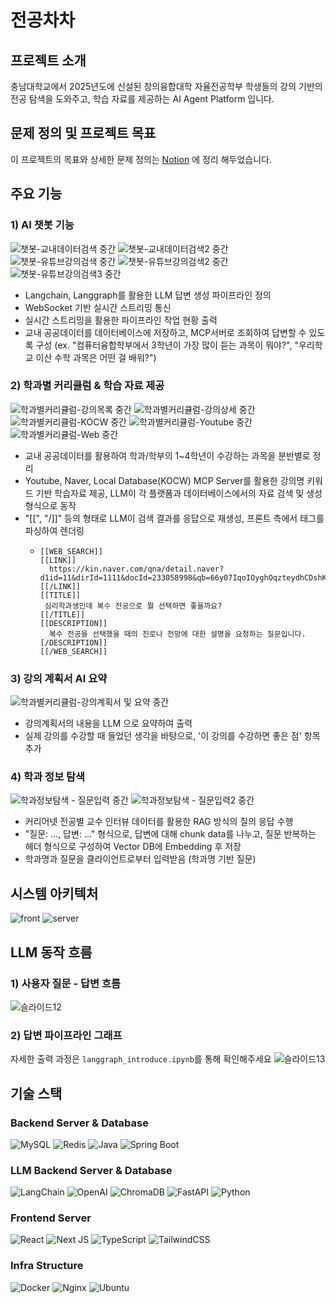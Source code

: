 # 전공차차

## 프로젝트 소개

충남대학교에서 2025년도에 신설된 창의융합대학 자율전공학부 학생들의 강의 기반의 전공 탐색을 도와주고, 학습 자료를 제공하는 AI Agent Platform 입니다.

## 문제 정의 및 프로젝트 목표

이 프로젝트의 목표와 상세한 문제 정의는 [Notion](https://zircon-locust-4fc.notion.site/277094faf755805e996dee8bfe90378d?source=copy_link) 에 정리 해두었습니다.

## 주요 기능

### 1) AI 챗봇 기능
![챗봇-교내데이터검색 중간](https://github.com/user-attachments/assets/7e3fcf2d-cb4d-402a-9237-96b2dedf499a) ![챗봇-교내데이터검색2 중간](https://github.com/user-attachments/assets/1df49d77-bb80-4fd5-a8e5-6185d5c011d1)
![챗봇-유튜브강의검색 중간](https://github.com/user-attachments/assets/52fd238e-db61-4599-b02b-f53f7108c9c9)
![챗봇-유튜브강의검색2 중간](https://github.com/user-attachments/assets/7bdc41fd-447f-4444-842a-e2b2454f99e9)
![챗봇-유튜브강의검색3 중간](https://github.com/user-attachments/assets/cfe19211-d841-43a4-b6a6-000082806fbc)
- Langchain, Langgraph를 활용한 LLM 답변 생성 파이프라인 정의
- WebSocket 기반 실시간 스트리밍 통신
- 실시간 스트리밍을 활용한 파이프라인 작업 현황 출력
- 교내 공공데이터를 데이터베이스에 저장하고, MCP서버로 조회하여 답변할 수 있도록 구성 (ex. "컴퓨터융합학부에서 3학년이 가장 많이 듣는 과목이 뭐야?", "우리학교 이산 수학 과목은 어떤 걸 배워?")

### 2) 학과별 커리큘럼 & 학습 자료 제공
![학과별커리큘럼-강의목록 중간](https://github.com/user-attachments/assets/5d6b9f1f-e2aa-440a-a2ca-ba3a3491b37e)
![학과별커리큘럼-강의상세 중간](https://github.com/user-attachments/assets/9971a844-4b16-4ec8-875b-c9a19e364597)
![학과별커리큘럼-KOCW 중간](https://github.com/user-attachments/assets/651b951c-20c2-4dcc-8cee-08338680fbc3)
![학과별커리큘럼-Youtube 중간](https://github.com/user-attachments/assets/50b0dd28-86c6-4292-8ed3-8da6d50383b5)
![학과별커리큘럼-Web 중간](https://github.com/user-attachments/assets/4e23901c-2b9b-4cef-82e6-50f1c8a71b1e)

- 교내 공공데이터를 활용하여 학과/학부의 1~4학년이 수강하는 과목을 분반별로 정리
- Youtube, Naver, Local Database(KOCW) MCP Server를 활용한 강의명 키워드 기반 학습자료 제공, LLM이 각 플랫폼과 데이터베이스에서의 자료 검색 및 생성 형식으로 동작
- "[[", "/]]" 등의 형태로 LLM이 검색 결과를 응답으로 재생성, 프론트 측에서 태그를 파싱하여 렌더링
  - ```
    [[WEB_SEARCH]]
    [[LINK]]
      https://kin.naver.com/qna/detail.naver?d1id=11&dirId=1111&docId=233058998&qb=66y07IqoIOyghOqzteydhCDshKDtg53tlbTslbwg7KKL7J2E6rmM7JqU&enc=utf8
    [[/LINK]]
    [[TITLE]]
     심리학과생인데 복수 전공으로 뭘 선택하면 좋을까요?
    [[/TITLE]]
    [[DESCRIPTION]]
      복수 전공을 선택했을 때의 진로나 전망에 대한 설명을 요청하는 질문입니다.
    [/DESCRIPTION]]
    [[/WEB_SEARCH]]

### 3) 강의 계획서 AI 요약
![학과별커리큘럼-강의계획서 및 요약 중간](https://github.com/user-attachments/assets/cc6f63bc-b43a-4dd8-8c50-c877d0c3c8e5)

- 강의계획서의 내용을 LLM 으로 요약하여 출력
- 실제 강의를 수강할 때 들었던 생각을 바탕으로, '이 강의를 수강하면 좋은 점' 항목 추가

### 4) 학과 정보 탐색
![학과정보탐색 - 질문입력 중간](https://github.com/user-attachments/assets/9a78ac27-5d34-4d0e-a4de-572bf0cb0c23)
![학과정보탐색 - 질문입력2 중간](https://github.com/user-attachments/assets/33d8e292-6c76-4742-b8e3-be15b0eca58e)
- 커리어넷 전공별 교수 인터뷰 데이터를 활용한 RAG 방식의 질의 응답 수행
- "질문: ..., 답변: ..." 형식으로, 답변에 대해 chunk data를 나누고, 질문 반복하는 헤더 형식으로 구성하여 Vector DB에 Embedding 후 저장
- 학과명과 질문을 클라이언트로부터 입력받음 (학과명 기반 질문)

## 시스템 아키텍처
![front](https://github.com/user-attachments/assets/74ce1965-c950-4bdc-9de7-6d6820f6bd4e)
![server](https://github.com/user-attachments/assets/6990562f-e822-48bc-894e-b18022c4b6ef)


## LLM 동작 흐름

### 1) 사용자 질문 - 답변 흐름
![슬라이드12](https://github.com/user-attachments/assets/473968e5-0a30-48a1-9535-9e3b8a712736)

### 2) 답변 파이프라인 그래프
자세한 출력 과정은 `langgraph_introduce.ipynb`를 통해 확인해주세요
![슬라이드13](https://github.com/user-attachments/assets/2881df93-3907-4993-977f-dde1fc6ed444)

## 기술 스택

### Backend Server & Database

![MySQL](https://img.shields.io/badge/mysql-%2300f.svg?style=for-the-badge&logo=mysql&logoColor=white)
![Redis](https://img.shields.io/badge/redis-%23DD0031.svg?style=for-the-badge&logo=redis&logoColor=white)
![Java](https://img.shields.io/badge/java-%23ED8B00.svg?style=for-the-badge&logo=openjdk&logoColor=white)
![Spring Boot](https://img.shields.io/badge/spring%20boot-%236DB33F.svg?style=for-the-badge&logo=spring-boot&logoColor=white)

### LLM Backend Server & Database

![LangChain](https://img.shields.io/badge/langchain-1C3C3C?style=for-the-badge&logo=langchain&logoColor=white)
![OpenAI](https://img.shields.io/badge/OpenAI-74aa9c?style=for-the-badge&logo=openai&logoColor=white)
![ChromaDB](https://img.shields.io/badge/ChromaDB-FF6B35?style=for-the-badge&logo=chroma&logoColor=white)
![FastAPI](https://img.shields.io/badge/FastAPI-005571?style=for-the-badge&logo=fastapi)
![Python](https://img.shields.io/badge/python-3670A0?style=for-the-badge&logo=python&logoColor=ffdd54)

### Frontend Server

![React](https://img.shields.io/badge/react-%2320232a.svg?style=for-the-badge&logo=react&logoColor=%2361DAFB)
![Next JS](https://img.shields.io/badge/Next-black?style=for-the-badge&logo=next.js&logoColor=white)
![TypeScript](https://img.shields.io/badge/typescript-%23007ACC.svg?style=for-the-badge&logo=typescript&logoColor=white)
![TailwindCSS](https://img.shields.io/badge/tailwindcss-%2338B2AC.svg?style=for-the-badge&logo=tailwind-css&logoColor=white)

### Infra Structure

![Docker](https://img.shields.io/badge/docker-%230db7ed.svg?style=for-the-badge&logo=docker&logoColor=white)
![Nginx](https://img.shields.io/badge/nginx-%23009639.svg?style=for-the-badge&logo=nginx&logoColor=white)
![Ubuntu](https://img.shields.io/badge/Ubuntu-E95420?style=for-the-badge&logo=ubuntu&logoColor=white)
